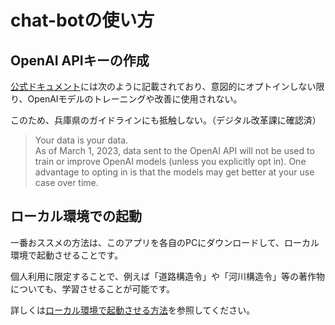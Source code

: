 # chat-botの使い方

## OpenAI APIキーの作成


[公式ドキュメント](https://platform.openai.com/docs/models/how-we-use-your-data)には次のように記載されており、意図的にオプトインしない限り、OpenAIモデルのトレーニングや改善に使用されない。

このため、兵庫県のガイドラインにも抵触しない。（デジタル改革課に確認済）

>Your data is your data.    
As of March 1, 2023, data sent to the OpenAI API will not be used to train or improve OpenAI models (unless you explicitly opt in). One advantage to opting in is that the models may get better at your use case over time.

## ローカル環境での起動

一番おススメの方法は、このアプリを各自のPCにダウンロードして、ローカル環境で起動させることです。

個人利用に限定することで、例えば「道路構造令」や「河川構造令」等の著作物についても、学習させることが可能です。

詳しくは[ローカル環境で起動させる方法](/run_local.md)を参照してください。

